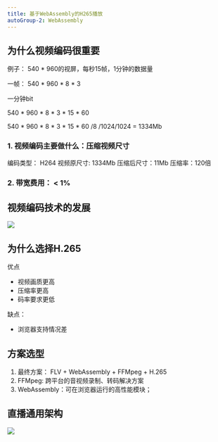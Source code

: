 ```yaml
---
title: 基于WebAssembly的H265播放
autoGroup-2: WebAssembly
---
```



## 为什么视频编码很重要

例子： 540 * 960的视屏，每秒15帧，1分钟的数据量

一帧：
540 * 960 * 8 * 3

一分钟bit

540 * 960 * 8 * 3 * 15 * 60

540 * 960 * 8 * 3 * 15 * 60 /8 /1024/1024 = 1334Mb

### 1. 视频编码主要做什么：压缩视频尺寸

编码类型： H264
视频原尺寸: 1334Mb
压缩后尺寸：11Mb
压缩率：120倍

### 2. 带宽费用： < 1%

## 视频编码技术的发展

![](https://gcc68.oss-cn-hangzhou.aliyuncs.com/2019-12-20-%E5%B1%8F%E5%B9%95%E5%BF%AB%E7%85%A7%202019-12-20%20%E4%B8%8B%E5%8D%881.58.05.png)

## 为什么选择H.265

优点

- 视频画质更高
- 压缩率更高
- 码率要求更低

缺点：

- 浏览器支持情况差

## 方案选型

1. 最终方案： FLV + WebAssembly + FFMpeg + H.265
2. FFMpeg: 跨平台的音视频录制、转码解决方案
3. WebAssembly：可在浏览器运行的高性能模块；

## 直播通用架构

![](https://gcc68.oss-cn-hangzhou.aliyuncs.com/2019-12-20-%E5%B1%8F%E5%B9%95%E5%BF%AB%E7%85%A7%202019-12-20%20%E4%B8%8B%E5%8D%882.06.57.png)

